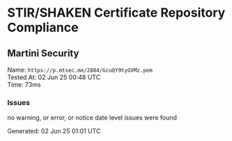 # STIR/SHAKEN Certificate Repository Compliance

## Martini Security

Name: `https://p.mtsec.me/2884/GcuQY9tyGVMz.pem`\
Tested At: 02 Jun 25 00:48 UTC\
Time: 73ms

### Issues

no warning, or error, or notice date level issues were found

Generated: 02 Jun 25 01:01 UTC